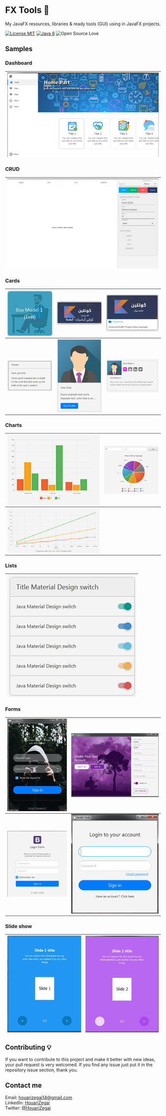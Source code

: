 # FX Tools 🎉
My JavaFX resources, libraries &amp; ready tools (GUI) using in JavaFX projects.

[![License MIT](https://img.shields.io/badge/license-MIT-blue.svg)](LICENSE)
[![Java 8](https://img.shields.io/badge/Java-8-red.svg)](https://www.java.com)
![Open Source Love](https://badges.frapsoft.com/os/v1/open-source.svg?v=102)

## Samples

### Dashboard

| ![screenshots](screenshots/menus/1.PNG) |
|:-------:|

### CRUD

| ![screenshots](screenshots/crud/1.PNG) |
|:-------:|

### Cards

| ![screenshots](screenshots/cards/1.PNG) | ![screenshots](screenshots/cards/2.PNG) | ![screenshots](screenshots/cards/3.PNG) |
|:-------:|:----:|:----:|
| ![screenshots](screenshots/cards/4.PNG) | ![screenshots](screenshots/cards/5.PNG) | ![screenshots](screenshots/cards/6.PNG) |

### Charts

| ![screenshots](screenshots/charts/barchart.PNG) | ![screenshots](screenshots/charts/piechart.PNG) |
|:-------:|:----:|
| ![screenshots](screenshots/charts/linechart.PNG) | |

### Lists

| ![screenshots](screenshots/lists/1.PNG) |
|:-------:|

### Forms

| ![screenshots](screenshots/forms/authontification/3.PNG) | ![screenshots](screenshots/forms/1.PNG)|
|:-------:|:----:|
| ![screenshots](screenshots/forms/authontification/1.PNG) | ![screenshots](screenshots/forms/authontification/2.PNG) |

### Slide show

| ![screenshots](screenshots/sliders/slideshow/1.PNG) | ![screenshots](screenshots/sliders/slideshow/2.PNG)|
|:-------:|:----:|

## Contributing 💡
If you want to contribute to this project and make it better with new ideas, your pull request is very welcomed.
If you find any issue just put it in the repository issue section, thank you.

## Contact me
Email: houarizegai14@gmail.com  
LinkedIn: [HouariZegai](https://linkedin.com/in/houarizegai)  
Twitter: [@HouariZegai](https://twitter.com/houarizegai)
